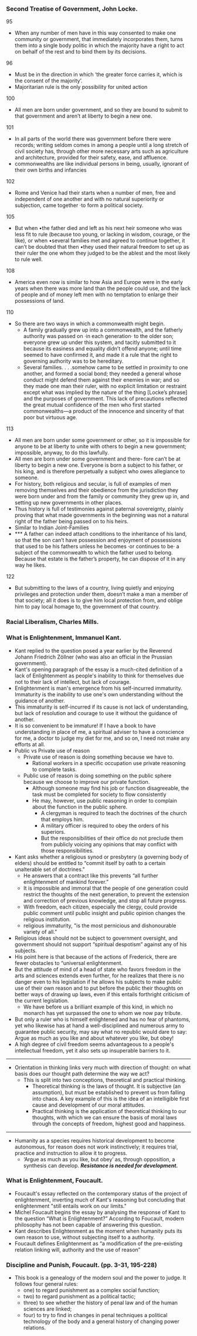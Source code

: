 ### Second Treatise of Government, John Locke.

95

- When any number of men have in this way consented to make one community or government, that immediately incorporates them, turns them into a single body politic in which the majority have a right to act on behalf of the rest and to bind them by its decisions.

96

- Must be in the direction in which ‘the greater force carries it, which is the consent of the majority’.
- Majoritarian rule is the only possibility for united action

100

- All men are born under government, and so they are bound to submit to that government and aren’t at liberty to begin a new one.

101

- In all parts of the world there was government before there were records; writing seldom comes in among a people until a long stretch of civil society has, through other more necessary arts such as agriculture and architecture, provided for their safety, ease, and affluence.
- commonwealths are like individual persons in being, usually, ignorant of their own births and infancies

102

- Rome and Venice had their starts when a number of men, free and independent of one another and with no natural superiority or subjection, came together ·to form a political society.

105

- But when •the father died and left as his next heir someone who was less fit to rule (because too young, or lacking in wisdom, courage, or the like), or when •several families met and agreed to continue together, it can’t be doubted that then •they used their natural freedom to set up as their ruler the one whom they judged to be the ablest and the most likely to rule well.

108

- America even now is similar to how Asia and Europe were in the early years when there was more land than the people could use, and the lack of people and of money left men with no temptation to enlarge their possessions of land.

110

- So there are two ways in which a commonwealth might begin.
	- A family gradually grew up into a commonwealth, and the fatherly authority was passed on ·in each generation· to the older son; everyone grew up under this system, and tacitly submitted to it because its easiness and equality didn’t offend anyone; until time seemed to have confirmed it, and made it a rule that the right to governing authority was to be hereditary.
	- Several families. . . .somehow came to be settled in proximity to one another, and formed a social bond; they needed a general whose conduct might defend them against their enemies in war; and so they made one man their ruler, with no explicit limitation or restraint except what was implied by the nature of the thing [Locke’s phrase] and the purposes of government. This lack of precautions reflected the great mutual confidence of the men who first started commonwealths—a product of the innocence and sincerity of that poor but virtuous age.

113

- All men are born under some government or other, so it is impossible for anyone to be at liberty to unite with others to begin a new government; impossible, anyway, to do this lawfully.
- All men are born under some government and there- fore can’t be at liberty to begin a new one. Everyone is born a subject to his father, or his king, and is therefore perpetually a subject who owes allegiance to someone.
- For history, both religious and secular, is full of examples of men removing themselves and their obedience from the jurisdiction they were born under and from the family or community they grew up in, and setting up new governments in other places.
- Thus history is full of testimonies against paternal sovereignty, plainly proving that what made governments in the beginning was not a natural right of the father being passed on to his heirs. 
- Similar to Indian Joint-Families
- *** A father can indeed attach conditions to the inheritance of his land, so that the son can’t have possession and enjoyment of possessions that used to be his fathers unless he becomes ·or continues to be· a subject of the commonwealth to which the father used to belong. Because that estate is the father’s property, he can dispose of it in any way he likes.

122

- But submitting to the laws of a country, living quietly and enjoying privileges and protection under them, doesn’t make a man a member of that society; all it does is to give him local protection from, and oblige him to pay local homage to, the government of that country.

### Racial Liberalism, Charles Mills.



### What is Enlightenment, Immanuel Kant.

- Kant replied to the question posed a year earlier by the Reverend Johann Friedrich Zöllner (who was also an official in the Prussian government).
- Kant's opening paragraph of the essay is a much-cited definition of a lack of Enlightenment as people's inability to think for themselves due not to their lack of intellect, but lack of courage.
- Enlightenment is man's emergence from his self-incurred immaturity. Immaturity is the inability to use one's own understanding without the guidance of another. 
- This immaturity is self-incurred if its cause is not lack of understanding, but lack of resolution and courage to use it without the guidance of another.
- It is so convenient to be immature! If I have a book to have understanding in place of me, a spiritual adviser to have a conscience for me, a doctor to judge my diet for me, and so on, I need not make any efforts at all.
- Public vs Private use of reason
	- Private use of reason is doing something because we have to.
		- Rational workers in a specific occupation use private reasoning to complete tasks.
	- Public use of reason is doing something on the public sphere because we choose to improve our private function.
		- Although someone may find his job or function disagreeable, the task must be completed for society to flow consistently
		- He may, however, use public reasoning in order to complain about the function in the public sphere.
			- A clergyman is required to teach the doctrines of the church that employs him.
			- A military officer is required to obey the orders of his superiors.
			- But the responsibilities of their office do not preclude them from publicly voicing any opinions that may conflict with those responsibilities.
- Kant asks whether a religious synod or presbytery (a governing body of elders) should be entitled to “commit itself by oath to a certain unalterable set of doctrines."
	- He answers that a contract like this prevents “all further enlightenment of mankind forever.”
	- It is impossible and immoral that the people of one generation could restrict the thoughts of the next generation, to prevent the extension and correction of previous knowledge, and stop all future progress.
	- With freedom, each citizen, especially the clergy, could provide public comment until public insight and public opinion changes the religious institution. 
	- religious immaturity, "is the most pernicious and dishonourable variety of all.”
- Religious ideas should not be subject to government oversight, and government should not support “spiritual despotism” against any of his subjects.
-  His point here is that because of the actions of Frederick, there are fewer obstacles to “universal enlightenment.
- But the attitude of mind of a head of state who favors freedom in the arts and sciences extends even further, for he realizes that there is no danger even to his legislation if he allows his subjects to make public use of their own reason and to put before the public their thoughts on better ways of drawing up laws, even if this entails forthright criticism of the current legislation. 
	- We have before us a brilliant example of this kind, in which no monarch has yet surpassed the one to whom we now pay tribute.
- But only a ruler who is himself enlightened and has no fear of phantoms, yet who likewise has at hand a well-disciplined and numerous army to guarantee public security, may say what no republic would dare to say: Argue as much as you like and about whatever you like, but obey!
- A high degree of civil freedom seems advantageous to a people's intellectual freedom, yet it also sets up insuperable barriers to it.

---

- Orientation in thinking links very much with direction of thought: on what basis does our thought path determine the way we act?
	- This is split into two conceptions, theoretical and practical thinking. 
		- Theoretical thinking is the laws of thought. It is subjective (an assumption), but must be established to prevent us from falling into chaos. A key example of this is the idea of an intelligible first cause and development of our moral attitudes. 
		- Practical thinking is the application of theoretical thinking to our thoughts, with which we can ensure the basis of moral laws through the concepts of freedom, highest good and happiness.

---

- Humanity as a species requires historical development to become autonomous, for reason does not work instinctively; it requires trial, practice and instruction to allow it to progress. 
	- ‘Argue as much as you like, but obey’ as, through opposition, a synthesis can develop. ***Resistance is needed for development.***

### What is Enlightenment, Foucault.

- Foucault's essay reflected on the contemporary status of the project of enlightenment, inverting much of Kant's reasoning but concluding that enlightenment "still entails work on our limits."
- Michel Foucault begins the essay by analysing the response of Kant  to the question “What is Enlightenment?” According to Foucault, modern philosophy has not been capable of answering  this question. 
- Kant describes Enlightenment as the moment when humanity puts its own reason to use, without subjecting itself to a authority.
- Foucault defines Enlightenment as “a modification of the pre-existing relation linking will, authority and the use of reason”

### Discipline and Punish, Foucault. (pp. 3-31, 195-228)

- This book is a genealogy of the modern soul and the power to judge. It follows four general rules: 
	- one) to regard punishment as a complex social function; 
	- two) to regard punishment as a political tactic; 
	- three) to see whether the history of penal law and of the human sciences are linked; 
	- four) to try to find in changes in penal techniques a political technology of the body and a general history of changing power relations.